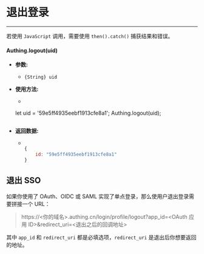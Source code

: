 # 退出登录

----------

若使用 ```JavaScript``` 调用，需要使用 ```then().catch()``` 捕获结果和错误。

#### Authing.logout(uid)

- **参数:**

  - ```{String} uid```

- **使用方法:**

  - ``` javascript
  let uid = '59e5ff4935eebf1913cfe8a1';
	Authing.logout(uid);
  	```
- **返回数据:**

  - ``` javascript

	{
		id: "59e5ff4935eebf1913cfe8a1"
	}

    ```

## 退出 SSO

如果你使用了 OAuth、OIDC 或 SAML 实现了单点登录，那么使用户退出登录需要拼接一个 URL：

> https://<你的域名>.authing.cn/login/profile/logout?app_id=<OAuth 应用 ID>&redirect_uri=<退出之后的回调地址>

其中 `app_id` 和 `redirect_uri` 都是必填选项，`redirect_uri` 是退出后你想要返回的地址。